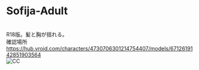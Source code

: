 # Sofija-Adult
<br>R18版。髪と胸が揺れる。
<br>確認場所
<br>https://hub.vroid.com/characters/4730706301214754407/models/6712619142851903564
<br><img src="https://mirrors.creativecommons.org/presskit/buttons/88x31/png/by-nc-sa.png" alt="CC" title="CCBYNCSA">

